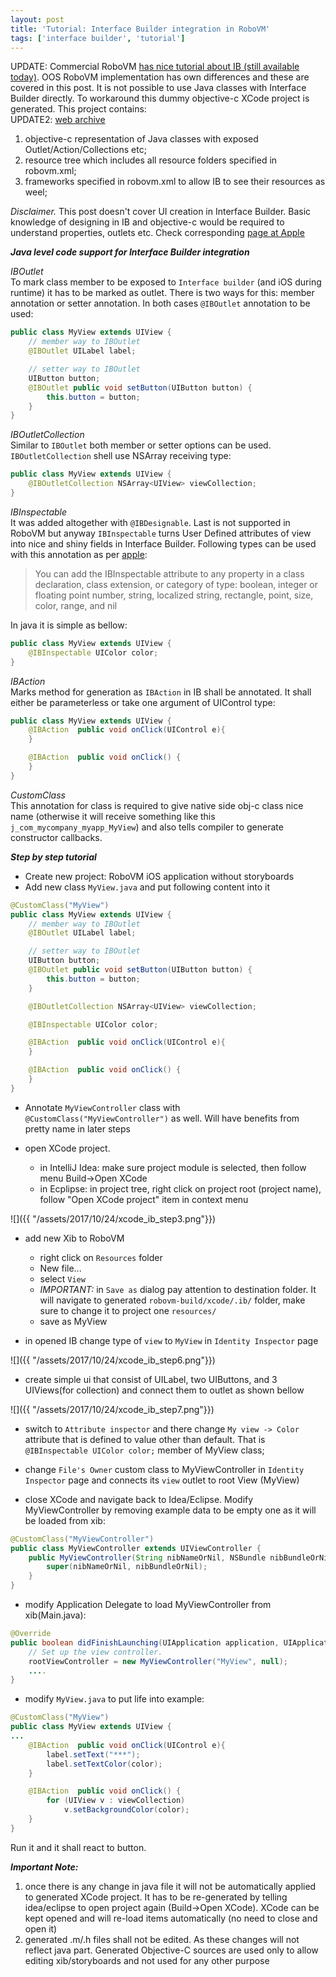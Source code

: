```yaml
---
layout: post
title: 'Tutorial: Interface Builder integration in RoboVM'
tags: ['interface builder', 'tutorial']
---
```

UPDATE: Commercial RoboVM [has nice tutorial about IB (still available today)](http://docs.robovm.com/tutorials/ib-basics/ib-basics.html). OOS RoboVM implementation has own differences and these are covered in this post.
It is not possible to use Java classes with Interface Builder directly. To workaround this dummy objective-c XCode project is generated. This project contains:  
UPDATE2: [web archive](https://web.archive.org/web/20160809131008/https://robovm.com/robovm-interface-builder-integration/)
<!-- more -->
1. objective-c representation of Java classes with exposed Outlet/Action/Collections etc;
2. resource tree which includes all resource folders specified in robovm.xml;
3. frameworks specified in robovm.xml to allow IB to see their resources as weel;

*Disclaimer.* This post doesn't cover UI creation in Interface Builder. Basic knowledge of designing in IB and objective-c would be required to understand properties, outlets etc. Check corresponding [page at Apple](http://help.apple.com/xcode/mac/current/#/dev31645f17f)

***Java level code support for Interface Builder integration***

*IBOutlet*  
To mark class member to be exposed to `Interface builder` (and iOS during runtime) it has to be marked as outlet. There is two ways for this: member annotation or setter annotation. In both cases `@IBOutlet` annotation to be used:
```java
public class MyView extends UIView {
    // member way to IBOutlet
    @IBOutlet UILabel label;

    // setter way to IBOutlet
    UIButton button;
    @IBOutlet public void setButton(UIButton button) {
        this.button = button;
    }
}
```

*IBOutletCollection*  
Similar to `IBOutlet` both member or setter options can be used. `IBOutletCollection` shell use NSArray receiving type:  
```java
public class MyView extends UIView {
    @IBOutletCollection NSArray<UIView> viewCollection;
}
```

*IBInspectable*  
It was added altogether with `@IBDesignable`. Last is not supported in RoboVM but anyway `IBInspectable` turns User Defined attributes of view into nice and shiny fields in Interface Builder. Following types can be used with this annotation as per [apple](http://help.apple.com/xcode/mac/current/#/devf60c1c514):
> You can add the IBInspectable attribute to any property in a class declaration, class extension, or category of type: boolean, integer or floating point number, string, localized string, rectangle, point, size, color, range, and nil  

In java it is simple as bellow:
```java
public class MyView extends UIView {
    @IBInspectable UIColor color;
}
```

*IBAction*  
Marks method for generation as `IBAction` in IB shall be annotated. It shall either be parameterless or take one argument of UIControl type:
```java
public class MyView extends UIView {
    @IBAction  public void onClick(UIControl e){
    }

    @IBAction  public void onClick() {
    }
}
```

*CustomClass*  
This annotation for class is required to give native side obj-c class nice name (otherwise it will receive something like this `j_com_mycompany_myapp_MyView`) and also tells compiler to generate constructor callbacks.

***Step by step tutorial***
- Create new project: RoboVM iOS application without storyboards
- Add new class `MyView.java` and put following content into it
```java
@CustomClass("MyView")
public class MyView extends UIView {
    // member way to IBOutlet
    @IBOutlet UILabel label;

    // setter way to IBOutlet
    UIButton button;
    @IBOutlet public void setButton(UIButton button) {
        this.button = button;
    }

    @IBOutletCollection NSArray<UIView> viewCollection;

    @IBInspectable UIColor color;

    @IBAction  public void onClick(UIControl e){
    }

    @IBAction  public void onClick() {
    }
}
```

- Annotate `MyViewController` class with `@CustomClass("MyViewController")` as well. Will have benefits from pretty name in later steps

- open XCode project.
    - in IntelliJ Idea: make sure project module is selected, then follow menu Build->Open XCode
    - in Ecplipse: in project tree, right click on project root (project name), follow "Open XCode project" item in context menu  

![]({{ "/assets/2017/10/24/xcode_ib_step3.png"}})

- add new Xib to RoboVM
    - right click on `Resources` folder
    - New file...
    - select `View`
    - *IMPORTANT:* in `Save as` dialog pay attention to destination folder. It will navigate to generated `robovm-build/xcode/.ib/` folder, make sure to change it to project one `resources/`
    - save as MyView

- in opened IB change type of `view` to `MyView` in `Identity Inspector` page  

![]({{ "/assets/2017/10/24/xcode_ib_step6.png"}})

- create simple ui that consist of UILabel, two UIButtons, and 3 UIViews(for collection) and connect them to outlet as shown bellow  

![]({{ "/assets/2017/10/24/xcode_ib_step7.png"}})

- switch to `Attribute inspector` and there change `My view -> Color` attribute that is defined to value other than default. That is `@IBInspectable UIColor color;` member of MyView class;

- change `File's Owner` custom class to MyViewController in `Identity Inspector` page and connects its `view` outlet to root View (MyView)

- close XCode and navigate back to Idea/Eclipse. Modify MyViewController by removing example data to be empty one as it will be loaded from xib:
```java
@CustomClass("MyViewController")
public class MyViewController extends UIViewController {
    public MyViewController(String nibNameOrNil, NSBundle nibBundleOrNil) {
        super(nibNameOrNil, nibBundleOrNil);
    }
}
```

- modify Application Delegate to load MyViewController from xib(Main.java):
```java
@Override
public boolean didFinishLaunching(UIApplication application, UIApplicationLaunchOptions launchOptions) {
    // Set up the view controller.
    rootViewController = new MyViewController("MyView", null);
    ....
}
```

- modify `MyView.java` to put life into example:
```java
@CustomClass("MyView")
public class MyView extends UIView {
...
    @IBAction  public void onClick(UIControl e){
        label.setText("***");
        label.setTextColor(color);
    }

    @IBAction  public void onClick() {
        for (UIView v : viewCollection)
            v.setBackgroundColor(color);
    }
}
```

Run it and it shall react to button.

***Important Note:***
1. once there is any change in java file it will not be automatically applied to generated XCode project. It has to be re-generated by telling idea/eclipse to open project again (Build->Open XCode). XCode can be kept opened and will re-load items automatically (no need to close and open it)
2. generated .m/.h files shall not be edited. As these changes will not reflect java part. Generated Objective-C sources are used only to allow editing xib/storyboards and not used for any other purpose
